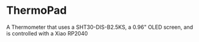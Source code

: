 # ThermoPad
A Thermometer that uses a SHT30-DIS-B2.5KS, a 0.96" OLED screen, and is controlled with a Xiao RP2040
